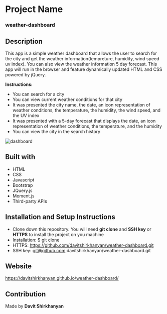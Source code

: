 # Project Name
### weather-dashboard

## Description
This app is a simple weather dashboard that allows the user to search for the city and get the weather information(tempreture, humidity, wind speed uv index). You can also view the weather information 5 day forecast. This app will run in the browser and feature dynamically updated HTML and CSS powered by jQuery.

**Instructions:**
* You can search for a city
* You can view current weather conditions for that city
* It was presented the city name, the date, an icon representation of weather conditions, the temperature, the humidity, the wind speed, and the UV index
* It was presented with a 5-day forecast that displays the date, an icon representation of weather conditions, the temperature, and the humidity
* You can view the city in the search history

![dashboard](https://user-images.githubusercontent.com/74809116/106070638-ae096680-60b9-11eb-8973-4f9deb9350b9.PNG)

## Built with
* HTML
* CSS
* Javascript
* Bootstrap
* JQuery.js
* Moment.js
* Third-party APIs

## Installation and Setup Instructions
* Clone down this repository. You will need **git clone** and **SSH key** or **HTTPS** to install the project on you machine
* Installation: $ git clone 
* HTTPS: https://github.com/davitshirkhanyan/weather-dashboard.git
* SSH key: git@github.com:davitshirkhanyan/weather-dashboard.git

## Website
https://davitshirkhanyan.github.io/weather-dashboard/

## Contribution
Made by **Davit Shirkhanyan**


